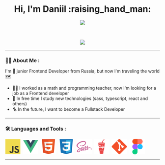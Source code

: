 <h1 align="center"> Hi, I'm Daniil :raising_hand_man: </h1>

<div id="header" align="center">
  <img src="https://media.giphy.com/media/3ornk57KwDXf81rjWM/giphy.gif" width="400" />
</div>

&nbsp;

<div id="badges" align="center">
  <a href="https://t.me/drozzzdyan">
    <img src="https://img.shields.io/badge/contact_me-tg-blue?style=for-the-badge&logo=telegram" />
  </a>
</div>

---

### :man_technologist: About Me :
I'm :child: junior Frontend Developer from Russia, but now I'm traveling the world :world_map:

- :man_teacher: I worked as a math and programming teacher, now I'm looking for a job as a Frontend developer
- :mag_right:	In free time I study new technologies (sass, typescript, react and others)
- :ladder: In the future, I want to become a Fullstack Developer

---

### :hammer_and_wrench: Languages and Tools :
<div id="tools">
  <img src="https://github.com/devicons/devicon/blob/master/icons/javascript/javascript-original.svg" height="50" alt="javaScript" />&nbsp;
  <img src="https://github.com/devicons/devicon/blob/master/icons/vuejs/vuejs-original.svg" height="50" alt="vuejs" />&nbsp;
  <img src="https://github.com/devicons/devicon/blob/master/icons/html5/html5-original.svg" height="50" alt="html5" />&nbsp;
  <img src="https://github.com/devicons/devicon/blob/master/icons/css3/css3-original.svg" height="50" alt="css3" />&nbsp;
  <img src="https://github.com/devicons/devicon/blob/master/icons/sass/sass-original.svg" height="50" alt="sass" />&nbsp;
  <img src="https://github.com/devicons/devicon/blob/master/icons/gulp/gulp-plain.svg" height="50" alt="gulp" />&nbsp;
  <img src="https://github.com/devicons/devicon/blob/master/icons/git/git-original.svg" height="50" alt="git" />&nbsp;
  <img src="https://github.com/devicons/devicon/blob/master/icons/figma/figma-original.svg" height="50" alt="figma" />&nbsp;
</div>

---

